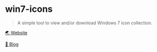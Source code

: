 # win7-icons

> A simple tool to view and/or download Windows 7 icon collection.

[🌏 Website](https://win7icons.visnalize.com/)

[📝 Blog](https://visnalize.com/blog/win7-icons-viewer-downloader.html)
